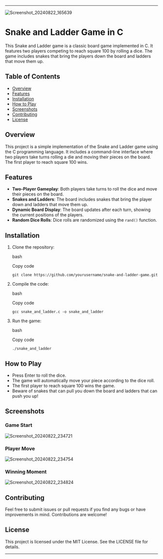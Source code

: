 
----------
![Screenshot_20240822_165639](https://github.com/user-attachments/assets/ac69fa96-153c-4a28-912b-08c0173cb950)


# Snake and Ladder Game in C

This Snake and Ladder game is a classic board game implemented in C. It features two players competing to reach square 100 by rolling a dice. The game includes snakes that bring the players down the board and ladders that move them up.

## Table of Contents

-   [Overview](#overview)
-   [Features](#features)
-   [Installation](#installation)
-   [How to Play](#how-to-play)
-   [Screenshots](#screenshots)
-   [Contributing](#contributing)
-   [License](#license)

## Overview

This project is a simple implementation of the Snake and Ladder game using the C programming language. It includes a command-line interface where two players take turns rolling a die and moving their pieces on the board. The first player to reach square 100 wins.

## Features

-   **Two-Player Gameplay**: Both players take turns to roll the dice and move their pieces on the board.
-   **Snakes and Ladders**: The board includes snakes that bring the player down and ladders that move them up.
-   **Dynamic Board Display**: The board updates after each turn, showing the current positions of the players.
-   **Random Dice Rolls**: Dice rolls are randomized using the `rand()` function.

## Installation

1.  Clone the repository:
    
    bash
    
    Copy code
    
    `git clone https://github.com/yourusername/snake-and-ladder-game.git` 
    
2.  Compile the code:
    
    bash
    
    Copy code
    
    `gcc snake_and_ladder.c -o snake_and_ladder` 
    
3.  Run the game:
    
    bash
    
    Copy code
    
    `./snake_and_ladder` 
    

## How to Play

-   Press Enter to roll the dice.
-   The game will automatically move your piece according to the dice roll.
-   The first player to reach square 100 wins the game.
-   Beware of snakes that can pull you down the board and ladders that can push you up!

## Screenshots

### Game Start
![Screenshot_20240822_234721](https://github.com/user-attachments/assets/e79e82ff-74d5-47b2-9b07-2d7c3a6efbf7)



### Player Move
![Screenshot_20240822_234754](https://github.com/user-attachments/assets/9171005b-e337-424f-8dfe-28028f2226fb)



### Winning Moment
![Screenshot_20240822_234824](https://github.com/user-attachments/assets/f78f6e4e-8a9d-4b0e-b164-30b4ab2a519e)



## Contributing

Feel free to submit issues or pull requests if you find any bugs or have improvements in mind. Contributions are welcome!

## License

This project is licensed under the MIT License. See the LICENSE file for details.

----------
